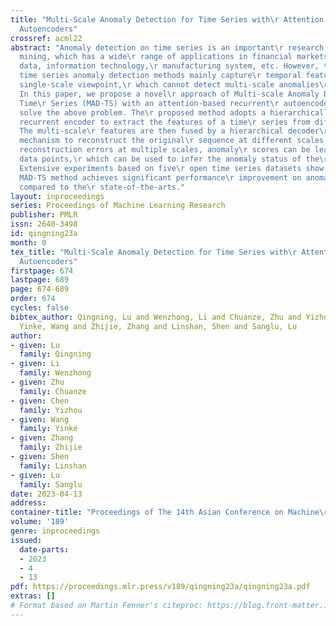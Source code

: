 ```yaml
---
title: "Multi-Scale Anomaly Detection for Time Series with\r Attention-based Recurrent
  Autoencoders"
crossref: acml22
abstract: "Anomaly detection on time series is an important\r research topic in data
  mining, which has a wide\r range of applications in financial markets,\r biological
  data, information technology,\r manufacturing system, etc. However, the existing\r
  time series anomaly detection methods mainly capture\r temporal features from a
  single-scale viewpoint,\r which cannot detect multi-scale anomalies\r effectively.
  In this paper, we propose a novel\r approach of Multi-scale Anomaly Detection for
  Time\r Series (MAD-TS) with an attention-based recurrent\r autoencoder model to
  solve the above problem. The\r proposed method adopts a hierarchically connected\r
  recurrent encoder to extract the features of a time\r series from different levels.
  The multi-scale\r features are then fused by a hierarchical decoder\r with attention
  mechanism to reconstruct the original\r sequence at different scales. Based on the\r
  reconstruction errors at multiple scales, anomaly\r scores can be learned for different
  data points,\r which can be used to infer the anomaly status of the\r time series.
  Extensive experiments based on five\r open time series datasets show that the proposed\r
  MAD-TS method achieves significant performance\r improvement on anomaly detection
  compared to the\r state-of-the-arts."
layout: inproceedings
series: Proceedings of Machine Learning Research
publisher: PMLR
issn: 2640-3498
id: qingning23a
month: 0
tex_title: "Multi-Scale Anomaly Detection for Time Series with\r Attention-based Recurrent
  Autoencoders"
firstpage: 674
lastpage: 689
page: 674-689
order: 674
cycles: false
bibtex_author: Qingning, Lu and Wenzhong, Li and Chuanze, Zhu and Yizhou, Chen and
  Yinke, Wang and Zhijie, Zhang and Linshan, Shen and Sanglu, Lu
author:
- given: Lu
  family: Qingning
- given: Li
  family: Wenzhong
- given: Zhu
  family: Chuanze
- given: Chen
  family: Yizhou
- given: Wang
  family: Yinke
- given: Zhang
  family: Zhijie
- given: Shen
  family: Linshan
- given: Lu
  family: Sanglu
date: 2023-04-13
address:
container-title: "Proceedings of The 14th Asian Conference on Machine\r Learning"
volume: '189'
genre: inproceedings
issued:
  date-parts:
  - 2023
  - 4
  - 13
pdf: https://proceedings.mlr.press/v189/qingning23a/qingning23a.pdf
extras: []
# Format based on Martin Fenner's citeproc: https://blog.front-matter.io/posts/citeproc-yaml-for-bibliographies/
---
```

